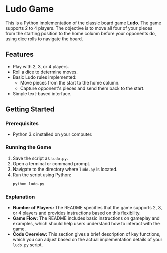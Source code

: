 # Ludo Game

This is a Python implementation of the classic board game **Ludo**. The game supports 2 to 4 players. The objective is to move all four of your pieces from the starting position to the home column before your opponents do, using dice rolls to navigate the board.

## Features

- Play with 2, 3, or 4 players.
- Roll a dice to determine moves.
- Basic Ludo rules implemented:
  - Move pieces from the start to the home column.
  - Capture opponent's pieces and send them back to the start.
- Simple text-based interface.

## Getting Started

### Prerequisites

- Python 3.x installed on your computer.

### Running the Game

1. Save the script as `ludo.py`.
2. Open a terminal or command prompt.
3. Navigate to the directory where `ludo.py` is located.
4. Run the script using Python:
   ```bash
   python ludo.py


### Explanation
- **Number of Players:** The README specifies that the game supports 2, 3, or 4 players and provides instructions based on this flexibility.
- **Game Flow:** The README includes basic instructions on gameplay and examples, which should help users understand how to interact with the game.
- **Code Overview:** This section gives a brief description of key functions, which you can adjust based on the actual implementation details of your `ludo.py` script.
